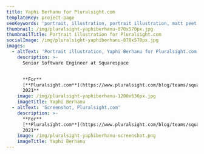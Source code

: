 ```yaml
---
title: Yaphi Berhanu for Pluralsight.com
templateKey: project-page
seoKeywords: 'portrait, illustration, portrait illustration, matt peet illustration'
thumbnail: /img/pluralsight-yaphiberhanu-870x570px.jpg
thumbnailTitle: Portrait illustration for Pluralsight.com
socialImage: /img/pluralsight-yaphiberhanu-870x570px.jpg
images:
  - altText: 'Portrait illustration, Yaphi Berhanu for Pluralsight.com'
    description: >-
      Senior Software Engineer at Squarespace


      **For**
      [**Pluralsight.com**](https://www.pluralsight.com/blog/teams/squarespace-yaphi-berhanu-leaders-words)**,
      2021**
    image: /img/pluralsight-yaphiberhanu-1200x636px.jpg
    imageTitle: Yaphi Berhanu
  - altText: 'Screenshot, Pluralsight.com'
    description: >-
      **For**
      [**Pluralsight.com**](https://www.pluralsight.com/blog/teams/squarespace-yaphi-berhanu-leaders-words)**,
      2021**
    image: /img/pluralsight-yaphiberhanu-screenshot.png
    imageTitle: Yaphi Berhanu
---
```


